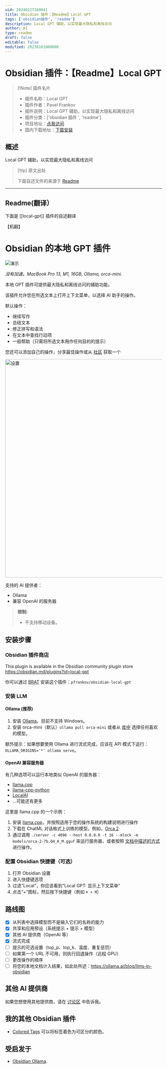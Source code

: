 ```yaml
---
uid: 20240227160841
title: Obsidian 插件：【Readme】Local GPT
tags: ['obsidian插件', 'readme']
description: Local GPT 辅助，以实现最大隐私和离线访问
author: AI
type: readme
draft: false
editable: false
modified: 20230101000000
---
```


# Obsidian 插件：【Readme】Local GPT

> [!Note] 插件名片
> - 插件名称：Local GPT
> - 插件作者：Pavel Frankov
> - 插件说明：Local GPT 辅助，以实现最大隐私和离线访问
> - 插件分类：['obsidian 插件 ', 'readme']
> - 项目地址：[点我访问](https://github.com/pfrankov/obsidian-local-gpt)
> - 国内下载地址：[下载安装](https://pkmer.cn/products/plugin/pluginMarket/?local-gpt)

## 概述

Local GPT 辅助，以实现最大隐私和离线访问

> [!tip] 原文出处
>
>下面自述文件的来源于 [Readme](https://ghproxy.net/https://raw.githubusercontent.com/pfrankov/obsidian-local-gpt/master/README.md)

---

## Readme(翻译）

下面是 [[local-gpt]] 插件的自述翻译

【机翻】

# Obsidian 的本地 GPT 插件

![演示](https://cdn.pkmer.cn/covers/local-gpt_1_0.gif!pkmer)

_没有加速。MacBook Pro 13, M1, 16GB, Ollama, orca-mini._

本地 GPT 插件可提供最大隐私和离线访问的辅助功能。

该插件允许您在所选文本上打开上下文菜单，以选择 AI 助手的操作。

默认操作：

- 继续写作
- 总结文本
- 修正拼写和语法
- 在文本中查找行动项
- 一般帮助（只需将所选文本用作任何目的的提示）

您还可以添加自己的操作，分享最佳操作或从 [社区](https://github.com/pfrankov/obsidian-local-gpt/discussions/2) 获取一个

<img width="700" alt="设置" src="https://github.com/pfrankov/obsidian-local-gpt/assets/584632/21e1fe6c-a93b-4562-a53a-d7727504e0d6">

支持的 AI 提供者：

- Ollama
- 兼容 OpenAI 的服务器

>**限制:**
>- 不支持移动设备。

## 安装步骤

### Obsidian 插件商店

This plugin is available in the Obsidian community plugin store <https://obsidian.md/plugins?id=local-gpt>

你可以通过 [BRAT](https://obsidian.md/plugins?id=obsidian42-brat) 安装这个插件：`pfrankov/obsidian-local-gpt`

### 安装 LLM

#### Ollama (推荐)

1. 安装 [Ollama](https://ollama.ai/)。目前不支持 Windows。
2. 安装 orca-mini（默认）`ollama pull orca-mini` 或者从 [库中](https://ollama.ai/library) 选择任何喜欢的模型。

额外提示：如果想要使用 Ollama 进行流式完成，应该在 API 模式下运行：`OLLAMA_ORIGINS='*' ollama serve`。

#### OpenAI 兼容服务器

有几种选项可以运行本地类似 OpenAI 的服务器：

- [llama.cpp](https://github.com/ggerganov/llama.cpp)
- [llama-cpp-python](https://github.com/abetlen/llama-cpp-python#openai-compatible-web-server)
- [LocalAI](https://localai.io/model-compatibility/llama-cpp/#setup)
- ...可能还有更多

这里是 llama.cpp 的一个示例：

1. 安装 [llama.cpp](https://github.com/ggerganov/llama.cpp)，并按照适用于您的操作系统的构建说明进行操作
2. 下载在 ChatML 对话格式上训练的模型。例如，[Orca 2](https://huggingface.co/TheBloke/Orca-2-7B-GGUF/blob/main/orca-2-7b.Q4_K_M.gguf)
3. 通过调用 `./server -c 4096 --host 0.0.0.0 -t 16 --mlock -m models/orca-2-7b.Q4_K_M.gguf` 来运行服务器，或者按照 [文档中描述的方式](https://github.com/ggerganov/llama.cpp/blob/master/examples/server/README.md) 进行操作。

### 配置 Obsidian 快捷键（可选）

1. 打开 Obsidian 设置
2. 进入快捷键选项
3. 过滤“Local”，你应该看到“Local GPT: 显示上下文菜单”
4. 点击“+”图标，然后按下快捷键（例如 `⌘ + M`）

## 路线图

- [x] 从列表中选择模型而不是输入它们的名称的能力
- [x] 共享和应用预设（系统提示 + 提示 + 模型）
- [x] 其他 AI 提供商（OpenAI 等）
- [x] 流式完成
- [ ] 提示的可选设置（top_p、top_k、温度、重复惩罚）
- [ ] 如果第一个 URL 不可用，则执行回退操作（远程 GPU）
- [ ] 更改操作的顺序
- [ ] 将您的本地文档计入结果，如此处所述：<https://ollama.ai/blog/llms-in-obsidian>

## 其他 AI 提供商

如果您想使用其他提供商，请在 [讨论区](https://github.com/pfrankov/obsidian-local-gpt/discussions/1) 中告诉我。

## 我的其他 Obsidian 插件

- [Colored Tags](https://github.com/pfrankov/obsidian-colored-tags) 可以将标签着色为可区分的颜色。

## 受启发于

- [Obsidian Ollama](https://github.com/hinterdupfinger/obsidian-ollama).




